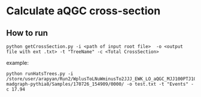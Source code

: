 # Calculate aQGC cross-section

## How to run

	python getCrossSection.py -i <path of input root file>  -o <output file with ext .txt> -t "TreeName" -c <Total CrossSection>

example:

	python runHatsTrees.py -i /store/user/arapyan/Run2/WplusToLNuWminusTo2JJJ_EWK_LO_aQGC_MJJ100PTJ10_TuneCUETP8M1_13TeV-madgraph-pythia8/Samples/170726_154909/0000/ -o test.txt -t "Events" -c 17.94
